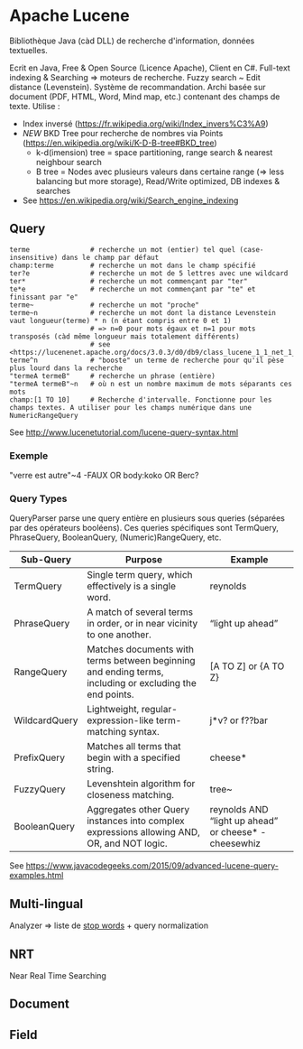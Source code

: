 ﻿# Apache Lucene

Bibliothèque Java (càd DLL) de recherche d'information, données textuelles.

Ecrit en Java, Free & Open Source (Licence Apache), Client en C#.
Full-text indexing & Searching => moteurs de recherche.
Fuzzy search ~ Edit distance (Levenstein).
Système de recommandation.
Archi basée sur document (PDF, HTML, Word, Mind map, etc.) contenant des champs de texte.
Utilise :

* Index inversé (<https://fr.wikipedia.org/wiki/Index_invers%C3%A9>)
* _NEW_ BKD Tree pour recherche de nombres via Points (<https://en.wikipedia.org/wiki/K-D-B-tree#BKD_tree>)
  * k-d(imension) tree = space partitioning, range search & nearest neighbour search
  * B tree = Nodes avec plusieurs valeurs dans certaine range (=> less balancing but more storage), Read/Write optimized, DB indexes & searches
* See <https://en.wikipedia.org/wiki/Search_engine_indexing>

## Query

    terme               # recherche un mot (entier) tel quel (case-insensitive) dans le champ par défaut
    champ:terme         # recherche un mot dans le champ spécifié
    ter?e               # recherche un mot de 5 lettres avec une wildcard
    ter*                # recherche un mot commençant par "ter"
    te*e                # recherche un mot commençant par "te" et finissant par "e"
    terme~              # recherche un mot "proche"
    terme~n             # recherche un mot dont la distance Levenstein vaut longueur(terme) * n (n étant compris entre 0 et 1)
                        # => n=0 pour mots égaux et n=1 pour mots transposés (càd même longueur mais totalement différents)
                        # see <https://lucenenet.apache.org/docs/3.0.3/d0/db9/class_lucene_1_1_net_1_1_search_1_1_fuzzy_query.html#a7fc1ca1709b1e093ad9fa2e4455ac2e2>
    terme^n             # "booste" un terme de recherche pour qu'il pèse plus lourd dans la recherche
    "termeA termeB"     # recherche un phrase (entière)
    "termeA termeB"~n   # où n est un nombre maximum de mots séparants ces mots
    champ:[1 TO 10]     # Recherche d'intervalle. Fonctionne pour les champs textes. A utiliser pour les champs numérique dans une NumericRangeQuery
See <http://www.lucenetutorial.com/lucene-query-syntax.html>

### Exemple

"verre est autre"~4 -FAUX OR body:koko OR Berc?

### Query Types

QueryParser parse une query entière en plusieurs sous queries (séparées par des opérateurs booléens).
Ces queries spécifiques sont TermQuery, PhraseQuery, BooleanQuery, (Numeric)RangeQuery, etc.

| Sub-Query | Purpose | Example |
| --------- | ------- | ------- |
| TermQuery | Single term query, which effectively is a single word. | reynolds |
| PhraseQuery | A match of several terms in order, or in near vicinity to one another. | “light up ahead” |
| RangeQuery | Matches documents with terms between beginning and ending terms, including or excluding the end points. | [A TO Z] or {A TO Z} |
| WildcardQuery	| Lightweight, regular-expression-like term-matching syntax. | j*v?  or f??bar |
| PrefixQuery | Matches all terms that begin with a specified string. | cheese* |
| FuzzyQuery | Levenshtein algorithm for closeness matching. | tree~ |
| BooleanQuery | Aggregates other Query instances into complex expressions allowing AND, OR, and NOT logic. | reynolds AND “light up ahead”  or cheese* -cheesewhiz |
See <https://www.javacodegeeks.com/2015/09/advanced-lucene-query-examples.html>

## Multi-lingual

Analyzer => liste de [stop words](https://en.wikipedia.org/wiki/Stop_words) + query normalization

## NRT

Near Real Time Searching

## Document

## Field
